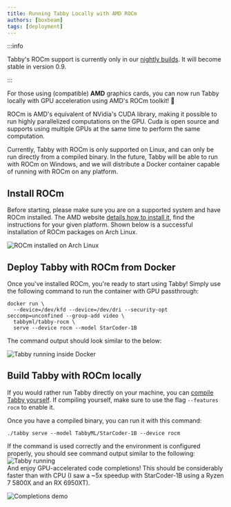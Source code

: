 ```yaml
---
title: Running Tabby Locally with AMD ROCm
authors: [boxbeam]
tags: [deployment]
---
```


:::info

Tabby's ROCm support is currently only in our [nightly builds](https://github.com/TabbyML/tabby/releases/tag/nightly). It will become stable in version 0.9.

:::

For those using (compatible) **AMD** graphics cards, you can now run Tabby locally with GPU acceleration using AMD's ROCm toolkit! 🎉

ROCm is AMD's equivalent of NVidia's CUDA library, making it possible to run highly parallelized computations on the GPU. Cuda is open source and supports using multiple GPUs at the same time to perform the same computation.

Currently, Tabby with ROCm is only supported on Linux, and can only be run directly from a compiled binary. In the future, Tabby will be able to run with ROCm on Windows, and we will distribute a Docker container capable of running with ROCm on any platform.

## Install ROCm

Before starting, please make sure you are on a supported system and have ROCm installed. The AMD website [details how to install it](https://rocm.docs.amd.com/projects/install-on-linux/en/latest/tutorial/install-overview.html), find the instructions for your given platform. Shown below is a successful installation of ROCm packages on Arch Linux.

![ROCm installed on Arch Linux](./rocm-packages.png)

## Deploy Tabby with ROCm from Docker

Once you've installed ROCm, you're ready to start using Tabby! Simply use the following command to run the container with GPU passthrough:

```
docker run \
  --device=/dev/kfd --device=/dev/dri --security-opt seccomp=unconfined --group-add video \
  tabbyml/tabby-rocm \
  serve --device rocm --model StarCoder-1B
```

The command output should look similar to the below:

![Tabby running inside Docker](./tabby-rocm-docker.png)

## Build Tabby with ROCm locally

If you would rather run Tabby directly on your machine, you can [compile Tabby yourself](https://github.com/TabbyML/tabby/blob/main/CONTRIBUTING.md#local-setup). If compiling yourself, make sure to use the flag `--features rocm` to enable it.

Once you have a compiled binary, you can run it with this command:

```
./tabby serve --model TabbyML/StarCoder-1B --device rocm
```

If the command is used correctly and the environment is configured properly, you should see command output similar to the following:  
![Tabby running](./tabby-running.png)  
And enjoy GPU-accelerated code completions! This should be considerably faster than with CPU (I saw a ~5x speedup with StarCoder-1B using a Ryzen 7 5800X and an RX 6950XT).

![Completions demo](./using-completions.png)
